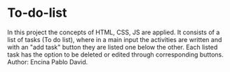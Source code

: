# To-do-list
In this project the concepts of HTML, CSS, JS are applied.
It consists of a list of tasks (To do list), where in a main input the activities are written and with an "add task" button they are listed one below the other. Each listed task has the option to be deleted or edited through corresponding buttons.
Author: Encina Pablo David.